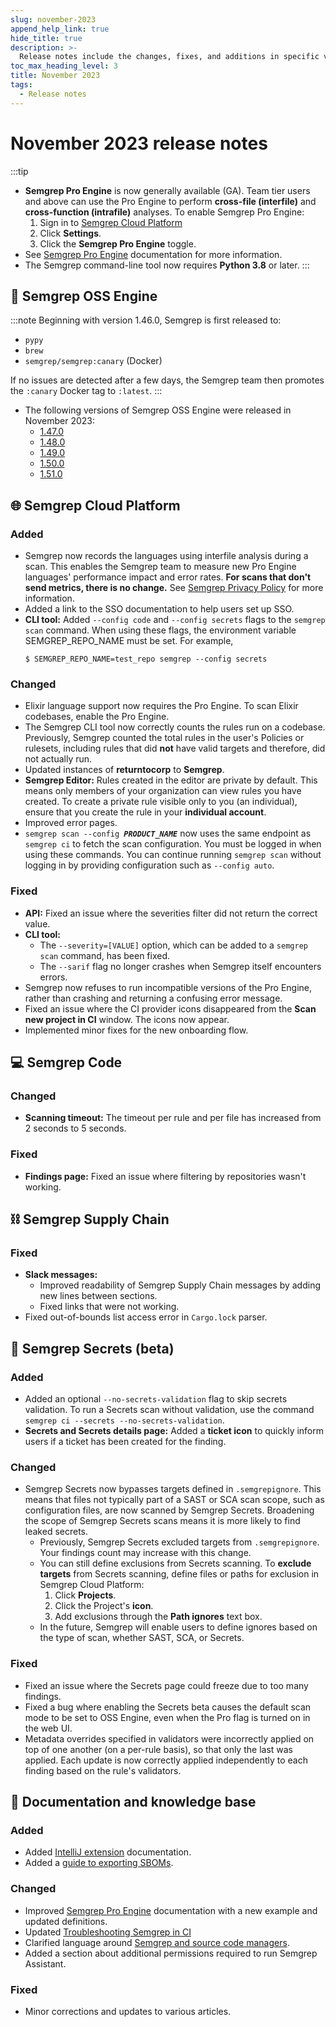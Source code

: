```yaml
---
slug: november-2023
append_help_link: true
hide_title: true
description: >-
  Release notes include the changes, fixes, and additions in specific versions of Semgrep.
toc_max_heading_level: 3
title: November 2023
tags:
  - Release notes
---
```


# November 2023 release notes

:::tip
- **Semgrep Pro Engine** is now generally available (GA). Team tier users and above can use the Pro Engine to perform **cross-file (interfile)** and **cross-function (intrafile)** analyses. To enable Semgrep Pro Engine:
    1. Sign in to [<i class="fas fa-external-link fa-xs"></i> Semgrep Cloud Platform](https://semgrep.dev/login)
    1. Click **Settings**.
    1. Click the **<i class="fa-solid fa-toggle-large-on"></i> Semgrep Pro Engine** toggle.
- See [<i class="fa-regular fa-file-lines"></i> Semgrep Pro Engine](/semgrep-code/semgrep-pro-engine-intro) documentation for more information.
- The Semgrep command-line tool now requires **Python 3.8** or later.
:::

## 🔧 Semgrep OSS Engine

:::note
Beginning with version 1.46.0, Semgrep is first released to:
- `pypy`
- `brew`
- `semgrep/semgrep:canary` (Docker)

If no issues are detected after a few days, the Semgrep team then promotes the `:canary` Docker tag to `:latest`.
:::

- The following versions of Semgrep OSS Engine were released in November 2023:
  - [<i class="fas fa-external-link fa-xs"></i> 1.47.0](https://github.com/semgrep/semgrep/releases/tag/v1.47.0)
  - [<i class="fas fa-external-link fa-xs"></i> 1.48.0](https://github.com/semgrep/semgrep/releases/tag/v1.48.0)
  - [<i class="fas fa-external-link fa-xs"></i> 1.49.0](https://github.com/semgrep/semgrep/releases/tag/v1.49.0)
  - [<i class="fas fa-external-link fa-xs"></i> 1.50.0](https://github.com/semgrep/semgrep/releases/tag/v1.50.0)
  - [<i class="fas fa-external-link fa-xs"></i> 1.51.0](https://github.com/semgrep/semgrep/releases/tag/v1.51.0)


## 🌐 Semgrep Cloud Platform

### Added

- Semgrep now records the languages using interfile analysis during a scan. This enables the Semgrep team to measure new Pro Engine languages' performance impact and error rates. **For scans that don't send metrics, there is no change.** See [<i class="fas fa-external-link fa-xs"></i> Semgrep Privacy Policy](https://github.com/semgrep/semgrep/blob/develop/PRIVACY.md) for more information.
- Added a link to the SSO documentation to help users set up SSO. <!-- 11485 -->
- **CLI tool:** Added `--config code` and `--config secrets` flags to the `semgrep scan` command. When using these flags, the environment variable SEMGREP_REPO_NAME must be set. For example,
    ```
    $ SEMGREP_REPO_NAME=test_repo semgrep --config secrets
    ```

### Changed

- Elixir language support now requires the Pro Engine. To scan Elixir codebases, enable the Pro Engine. <!-- 9308 -->
- The Semgrep CLI tool now correctly counts the rules run on a codebase. Previously, Semgrep counted the total rules in the user's Policies or rulesets, including rules that did **not** have valid targets and therefore, did not actually run. <!-- 9130  -->
- Updated instances of **returntocorp** to **Semgrep**. <!-- gh 112877 -->
- **Semgrep Editor:** Rules created in the editor are private by default. This means only members of your organization can view rules you have created. To create a private rule visible only to you (an individual), ensure that you create the rule in your **individual account**. <!-- 11267 -->
- Improved error pages.
- <code>semgrep scan --config <em><b>PRODUCT_NAME</b></em></code> now uses the same endpoint as <code>semgrep ci</code> to fetch the scan configuration. You must be logged in when using these commands. You can continue running `semgrep scan` without logging in by providing configuration such as <code>--config auto</code>.


### Fixed

- **API:** Fixed an issue where the severities filter did not return the correct value. <!-- gh-11307 -->
- **CLI tool:**
    - The `--severity=[VALUE]` option, which can be added to a `semgrep scan` command, has been fixed. <!-- gh-9062 -->
    - The `--sarif` flag no longer crashes when Semgrep itself encounters errors.
- Semgrep now refuses to run incompatible versions of the Pro Engine, rather than crashing and returning a confusing error message. <!-- (gh-8873) -->
- Fixed an issue where the CI provider icons disappeared from the **Scan new project in CI** window. The icons now appear. <!-- 11228 -->
- Implemented minor fixes for the new onboarding flow. <!-- 11209, 11207 -->

## 💻 Semgrep Code

### Changed

- **Scanning timeout:** The timeout per rule and per file has increased from 2 seconds to 5 seconds.

### Fixed

- **Findings page:** Fixed an issue where filtering by repositories wasn't working. <!-- (11414) -->

## ⛓️ Semgrep Supply Chain

### Fixed

-  **Slack messages:**
    - Improved readability of Semgrep Supply Chain messages by adding new lines between sections. <!-- (11396) -->
    -  Fixed links that were not working. <!-- (11210) -->
- Fixed out-of-bounds list access error in `Cargo.lock` parser. <!-- (sc-1072) -->

## 🔐 Semgrep Secrets (beta)

### Added

- Added an optional `--no-secrets-validation` flag to skip secrets validation. To run a Secrets scan without validation, use the command `semgrep ci --secrets --no-secrets-validation`.
- **Secrets and Secrets details page:** Added a **<i class="fa-solid fa-ticket"></i> ticket icon** to quickly inform users if a ticket has been created for the finding.

### Changed

- Semgrep Secrets now bypasses targets defined in `.semgrepignore`. This means that files not typically part of a SAST or SCA scan scope, such as configuration files, are now scanned by Semgrep Secrets. Broadening the scope of Semgrep Secrets scans means it is more likely to find leaked secrets.
    - Previously, Semgrep Secrets excluded targets from `.semgrepignore`. Your findings count may increase with this change.
    - You can still define exclusions from Secrets scanning. To **exclude targets** from Secrets scanning, define files or paths for exclusion in Semgrep Cloud Platform:
        1. Click **Projects**.
        1. Click the Project's **<i class="fa-solid fa-gear"></i> icon**.
        1. Add exclusions through the **Path ignores** text box.
    - In the future, Semgrep will enable users to define ignores based on the type of scan, whether SAST, SCA, or Secrets. <!-- 9125 (https://github.com/semgrep/semgrep/pull/9125 -->

### Fixed

- Fixed an issue where the Secrets page could freeze due to too many findings. <!-- (11254) -->
- Fixed a bug where enabling the Secrets beta causes the default scan mode to be set to OSS Engine, even when the Pro flag is turned on in the web UI. <!-- (ea-248) -->
- Metadata overrides specified in validators were incorrectly applied on top of one another (on a per-rule basis), so that only the last was applied. Each update is now correctly applied independently to each finding based on the rule's validators. <!-- (scrt-231) -->

## 📝 Documentation and knowledge base

### Added

- Added [<i class="fa-regular fa-file-lines"></i> IntelliJ extension](/extensions/semgrep-intellij) documentation.
- Added a [<i class="fa-regular fa-file-lines"></i> guide to exporting SBOMs](/semgrep-supply-chain/glossary).

### Changed

- Improved [<i class="fa-regular fa-file-lines"></i> Semgrep Pro Engine](/semgrep-code/semgrep-pro-engine-intro) documentation with a new example and updated definitions.
- Updated [<i class="fa-regular fa-file-lines"></i> Troubleshooting Semgrep in CI](/troubleshooting/semgrep-ci)
- Clarified language around [Semgrep and source code managers](/deployment/connect-scm).
- Added a section about additional permissions required to run Semgrep Assistant.

### Fixed

- Minor corrections and updates to various articles.
